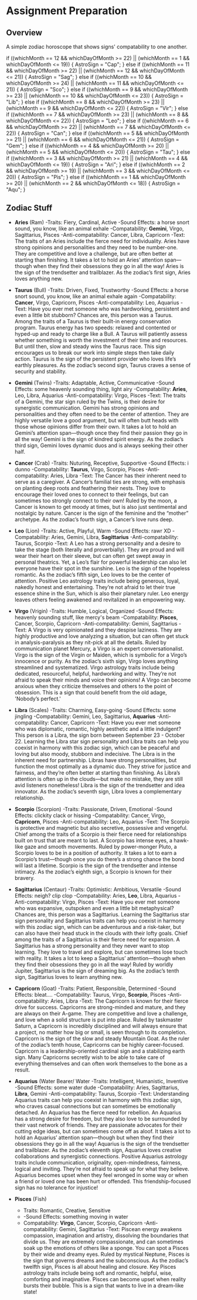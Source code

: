 # Assignment Preparation

## Overview

A simple zodiac horoscope that shows signs' compatability to one another.

if ((whichMonth == 12 && whichDayOfMonth >= 22) || (whichMonth == 1 && whichDayOfMonth <= 19)) {
  AstroSign = "Cap";
} else if ((whichMonth == 11 && whichDayOfMonth >= 22) || (whichMonth == 12 && whichDayOfMonth <= 21)) {
  AstroSign = "Sag";
} else if ((whichMonth == 10 && whichDayOfMonth >= 24) || (whichMonth == 11 && whichDayOfMonth <= 21)) {
  AstroSign = "Sco";
} else if ((whichMonth == 9 && whichDayOfMonth >= 23) || (whichMonth == 10 && whichDayOfMonth <= 23)) {
  AstroSign = "Lib";
} else if ((whichMonth == 8 && whichDayOfMonth >= 23) || (whichMonth == 9 && whichDayOfMonth <= 22)) {
  AstroSign = "Vir";
} else if ((whichMonth == 7 && whichDayOfMonth >= 23) || (whichMonth == 8 && whichDayOfMonth <= 22)) {
  AstroSign = "Leo";
} else if ((whichMonth == 6 && whichDayOfMonth >= 22) || (whichMonth == 7 && whichDayOfMonth <= 22)) {
  AstroSign = "Can";
} else if ((whichMonth == 5 && whichDayOfMonth >= 21) || (whichMonth == 6 && whichDayOfMonth <= 21)) {
  AstroSign = "Gem";
} else if ((whichMonth == 4 && whichDayOfMonth >= 20) || (whichMonth == 5 && whichDayOfMonth <= 20)) {
  AstroSign = "Tau";
} else if ((whichMonth == 3 && whichDayOfMonth >= 21) || (whichMonth == 4 && whichDayOfMonth <= 19)) {
  AstroSign = "Ari";
} else if ((whichMonth == 2 && whichDayOfMonth >= 19) || (whichMonth == 3 && whichDayOfMonth <= 20)) {
  AstroSign = "Pis";
} else if ((whichMonth == 1 && whichDayOfMonth >= 20) || (whichMonth == 2 && whichDayOfMonth <= 18)) {
  AstroSign = "Aqu";
}

## Zodiac Stuff

- **Aries** (Ram)
  -Traits: Fiery, Cardinal, Active
  -Sound Effects: a horse snort sound, you know, like an animal exhale
  -Compatability: **Gemini**, Virgo, Sagittarius, Pisces
  -Anti-compatability: Cancer, Libra, Capricorn
  -Text: The traits of an Aries include the fierce need for individuality. Aries have strong opinions and personalities and they need to be number-one. They are competitive and love a challenge, but are often better at starting than finishing. It takes a lot to hold an Aries’ attention span—though when they find their obsessions they go in all the way! Aries is the sign of the trendsetter and trailblazer. As the zodiac’s first sign, Aries loves anything new.

- **Taurus** (Bull)
   -Traits: Driven, Fixed, Trustworthy
   -Sound Effects: a horse snort sound, you know, like an animal exhale again
   -Compatability: **Cancer**, Virgo, Capricorn, Pisces
   -Anti-compatability: Leo, Aquarius
   -Text: Have you ever met someone who was hardworking, persistent and even a little bit stubborn? Chances are, this person was a Taurus. Among the traits of a Taurus is their built-in energy conservation program. Taurus energy has two speeds: relaxed and contented or hyped-up and ready to charge like a Bull. A Taurus will patiently assess whether something is worth the investment of their time and resources. But until then, slow and steady wins the Taurus race. This sign encourages us to break our work into simple steps then take daily action. Taurus is the sign of the persistent provider who loves life’s earthly pleasures. As the zodiac’s second sign, Taurus craves a sense of security and stability.

- **Gemini** (Twins)
  -Traits: Adaptable, Active, Communicative
  -Sound Effects: some heavenly sounding thing, light airy
  -Compatability: **Aries**, Leo, Libra, Aquarius
  -Anti-compatability: Virgo, Pisces
  -Text: The traits of a Gemini, the star sign ruled by the Twins, is their desire for synergistic communication. Gemini has strong opinions and personalities and they often need to be the center of attention. They are highly versatile love a good argument, but will often butt heads with those whose opinions differ from their own. It takes a lot to hold an Gemini’s attention span—though once they find their passion they go in all the way! Gemini is the sign of kindred spirit energy. As the zodiac’s third sign, Gemini loves dynamic duos and is always seeking their other half.

- **Cancer** (Crab)
  -Traits: Nuturing, Receptive, Supportive
  -Sound Effects: i dunno
  -Compatability: **Taurus**, Virgo, Scorpio, Pisces
  -Anti-compatability: Aries, Libra
  -Text: The Cancer has their inherent need to serve as a caregiver. A Cancer’s familial ties are strong, with emphasis on planting deep roots and feathering their nests. They love to encourage their loved ones to connect to their feelings, but can sometimes too strongly connect to their own! Ruled by the moon, a Cancer is known to get moody at times, but is also just sentimental and nostalgic by nature. Cancer is the sign of the feminine and the “mother” archetype. As the zodiac’s fourth sign, a Cancer’s love runs deep.

- **Leo** (Lion)
  -Traits: Active, Playful, Warm
  -Sound Effects: rawr XD
  -Compatability: Aries, Gemini, Libra, **Sagittarius**
  -Anti-compatability: Taurus, Scorpio
  -Text: A Leo has a strong personality and a desire to take the stage (both literally and proverbially). They are proud and will wear their heart on their sleeve, but can often get swept away in personal theatrics. Yet, a Leo’s flair for powerful leadership can also let everyone have their spot in the sunshine. Leo is the sign of the hopeless romantic. As the zodiac’s fifth sign, Leo loves to be the center of attention. Positive Leo astrology traits include being generous, loyal, nakedly honest and entertaining. They’re not afraid to let their true essence shine in the Sun, which is also their planetary ruler. Leo energy leaves others feeling awakened and revitalized in an empowering way.

- **Virgo** (Vrigin)
  -Traits: Humble, Logical, Organized
  -Sound Effects: heavenly sounding stuff, like mercy's beam
  -Compatability: **Pisces**, Cancer, Scorpio, Capricorn
  -Anti-compatability: Gemini, Sagittarius
  -Text: A Virgo is very opinionated and they despise laziness. They are highly productive and love analyzing a situation, but can often get stuck in analysis-paralysis as they nit-pick at all the details. Ruled by communication planet Mercury, a Virgo is an expert conversationalist. Virgo is the sign of the Virgin or Maiden, which is symbolic for a Virgo’s innocence or purity. As the zodiac’s sixth sign, Virgo loves anything streamlined and systematized. Virgo astrology traits include being dedicated, resourceful, helpful, hardworking and witty. They’re not afraid to speak their minds and voice their opinions! A Virgo can become anxious when they criticize themselves and others to the point of obsession. This is a sign that could benefit from the old adage, 'Nobody’s perfect.'

- **Libra** (Scales)
  -Traits: Charming, Easy-going
  -Sound Effects: some jingling
  -Compatability: Gemini, Leo, Sagittarius, **Aquarius**
  -Anti-compatability: Cancer, Capricorn
  -Text: Have you ever met someone who was diplomatic, romantic, highly aesthetic and a little indulgent? This person is a Libra, the sign born between September 23 - October 22. Learning the Libra star sign personality and Libra traits can help you coexist in harmony with this zodiac sign, which can be peaceful and loving but also moody, stubborn and indecisive. The Libra is in the inherent need for partnership. Libras have strong personalities, but function the most optimally as a dynamic duo. They strive for justice and fairness, and they’re often better at starting than finishing. As Libra’s attention is often up in the clouds—but make no mistake, they are still avid listeners nonetheless! Libra is the sign of the trendsetter and idea innovator. As the zodiac’s seventh sign, Libra loves a complementary relationship.

- **Scorpio** (Scorpion)
  -Traits: Passionate, Driven, Emotional
  -Sound Effects: clickity clack or hissing
  -Compatability: Cancer, Virgo, **Capricorn**, Pisces
  -Anti-compatability: Leo, Aquarius
  -Text: The Scorpio is protective and magnetic but also secretive, possessive and vengeful. Chief among the traits of a Scorpio is their fierce need for relationships built on trust that are meant to last. A Scorpio has intense eyes, a hawk-like gaze and smooth movements. Ruled by power-monger Pluto, a Scorpio loves to be in a position of authority. It takes a lot to earn a Scorpio’s trust—though once you do there’s a strong chance the bond will last a lifetime. Scorpio is the sign of the trendsetter and intense intimacy. As the zodiac’s eighth sign, a Scorpio is known for their bravery.

- **Sagittarius** (Centaur)
  -Traits: Optimistic: Ambitious, Versatile
  -Sound Effects: neigh? clip clop
  -Compatability: Aries, **Leo**, Libra, Aquarius
  -Anti-compatability: Virgo, Pisces
  -Text: Have you ever met someone who was expansive, outspoken and even a little bit metaphysical? Chances are, this person was a Sagittarius. Learning the Sagittarius star sign personality and Sagittarius traits can help you coexist in harmony with this zodiac sign, which can be adventurous and a risk-taker, but can also have their head stuck in the clouds with their lofty goals. Chief among the traits of a Sagittarius is their fierce need for expansion. A Sagittarius has a strong personality and they never want to stop learning. They love to travel and explore, but can sometimes lose touch with reality. It takes a lot to keep a Sagittarius’ attention—though when they find their obsessions they go in all the way! Ruled by worldly Jupiter, Sagittarius is the sign of dreaming big. As the zodiac’s tenth sign, Sagittarius loves to learn anything new.

- **Capricorn** (Goat)
  -Traits: Patient, Responsible, Determined
  -Sound Effects: bleat....
  -Compatability: Taurus, Virgo, **Scorpio**, Pisces
  -Anti-compatability: Aries, Libra
  -Text: The Capricorn is known for their fierce drive for success. Capricorns are strong-minded and mature, and they are always on their A-game. They are competitive and love a challenge, and love when a solid structure is put into place. Ruled by taskmaster Saturn, a Capricorn is incredibly disciplined and will always ensure that a project, no matter how big or small, is seen through to its completion. Capricorn is the sign of the slow and steady Mountain Goat. As the ruler of the zodiac’s tenth house, Capricorns can be highly career-focused. Capricorn is a leadership-oriented cardinal sign and a stabilizing earth sign. Many Capricorns secretly wish to be able to take care of everything themselves and can often work themselves to the bone as a result.

- **Aquarius** (Water Bearer/ Water
  -Traits: Intelligent, Humanistic, Inventive
  -Sound Effects: some water dude
  -Compatability: Aries, Sagittarius, **Libra**, Gemini
  -Anti-compatability: Taurus, Scorpio
  -Text: Understanding Aquarius traits can help you coexist in harmony with this zodiac sign, who craves casual connections but can sometimes be emotionally detached. An Aquarius has the fierce need for rebellion. An Aquarius has a strong desire for freedom, but they also love to be surrounded by their vast network of friends. They are passionate advocates for their cutting edge ideas, but can sometimes come off as aloof. It takes a lot to hold an Aquarius’ attention span—though but when they find their obsessions they go in all the way! Aquarius is the sign of the trendsetter and trailblazer. As the zodiac’s eleventh sign, Aquarius loves creative collaborations and synergistic connections. Positive Aquarius astrology traits include communication, originality, open-mindedness, fairness, logical and inviting. They’re not afraid to speak up for what they believe. Aquarius becomes upset when they feel wronged in some way or when a friend or loved one has been hurt or offended. This friendship-focused sign has no tolerance for injustice!

- **Pisces** (Fish)
  - Traits: Romantic, Creative, Sensitive
  - -Sound Effects: something moving in water
  - Compatability: **Virgo**, Cancer, Scorpio, Capricorn
  -Anti-compatability: Gemini, Sagittarius
  -Text: Piscean energy awakens compassion, imagination and artistry, dissolving the boundaries that divide us. They are extremely compassionate, and can sometimes soak up the emotions of others like a sponge. You can spot a Pisces by their wide and dreamy eyes. Ruled by mystical Neptune, Pisces is the sign that governs dreams and the subconscious. As the zodiac’s twelfth sign, Pisces is all about healing and closure. Key Pisces astrology traits include being soft and romantic, helpful, wise, comforting and imaginative. Pisces can become upset when reality bursts their bubble. This is a sign that wants to live in a dream-like state!
